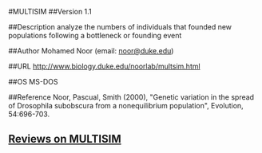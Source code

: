 #MULTISIM
##Version
1.1

##Description
analyze the numbers of individuals that founded new populations following a bottleneck or founding event

##Author
Mohamed Noor (email: noor@duke.edu)

##URL
http://www.biology.duke.edu/noorlab/multsim.html

##OS
MS-DOS

##Reference
Noor, Pascual, Smith (2000), "Genetic variation in the spread of Drosophila subobscura from a nonequilibrium population", Evolution, 54:696-703.


## [Reviews on MULTISIM](https://github.com/gaow/genetic-analysis-software/issues/356)